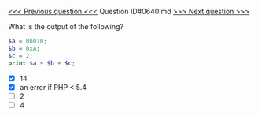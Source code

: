 [<<< Previous question <<<](0639.md)  Question ID#0640.md  [>>> Next question >>>](0641.md) 

What is the output of the following?
```php
$a = 0b010;			
$b = 0xA;
$c = 2;
print $a + $b + $c;
```

- [x] 14
- [x] an error if PHP < 5.4
- [ ] 2
- [ ] 4
